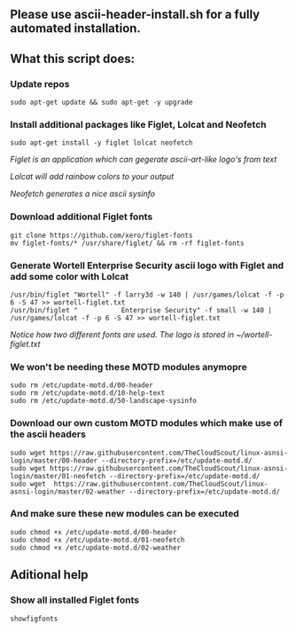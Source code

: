 Please use ascii-header-install.sh for a fully automated installation.
---
## What this script does:

### Update repos

    sudo apt-get update && sudo apt-get -y upgrade

### Install additional packages like Figlet, Lolcat and Neofetch
    
    sudo apt-get install -y figlet lolcat neofetch

_Figlet is an application which can gegerate ascii-art-like logo's from text_

_Lolcat will add rainbow colors to your output_

_Neofetch generates a nice ascii sysinfo_


### Download additional Figlet fonts
    
    git clone https://github.com/xero/figlet-fonts
    mv figlet-fonts/* /usr/share/figlet/ && rm -rf figlet-fonts

### Generate Wortell Enterprise Security ascii logo with Figlet and add some color with Lolcat
    
    /usr/bin/figlet "Wortell" -f larry3d -w 140 | /usr/games/lolcat -f -p 6 -S 47 >> wortell-figlet.txt
    /usr/bin/figlet "           Enterprise Security" -f small -w 140 | /usr/games/lolcat -f -p 6 -S 47 >> wortell-figlet.txt

_Notice how two different fonts are used. The logo is stored in ~/wortell-figlet.txt_

### We won't be needing these MOTD modules anymopre
    
    sudo rm /etc/update-motd.d/00-header
    sudo rm /etc/update-motd.d/10-help-text
    sudo rm /etc/update-motd.d/50-landscape-sysinfo

### Download our own custom MOTD modules which make use of the ascii headers

    sudo wget https://raw.githubusercontent.com/TheCloudScout/linux-asnsi-login/master/00-header --directory-prefix=/etc/update-motd.d/
    sudo wget https://raw.githubusercontent.com/TheCloudScout/linux-asnsi-login/master/01-neofetch --directory-prefix=/etc/update-motd.d/
    sudo wget  https://raw.githubusercontent.com/TheCloudScout/linux-asnsi-login/master/02-weather --directory-prefix=/etc/update-motd.d/

### And make sure these new modules can be executed

    sudo chmod +x /etc/update-motd.d/00-header
    sudo chmod +x /etc/update-motd.d/01-neofetch
    sudo chmod +x /etc/update-motd.d/02-weather

## Aditional help

### Show all installed Figlet fonts
    
    showfigfonts

